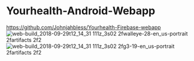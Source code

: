 # Yourhealth-Android-Webapp

https://github.com/Johnjahbless/Yourhealth-Firebase-webapp
![web-build_2018-09-29t12_14_31 111z_3s02 2fwalleye-28-en_us-portrait 2fartifacts 2f2](https://user-images.githubusercontent.com/32623706/46245784-93d8f400-c3eb-11e8-9ebb-2b80d156c8b7.png)
![web-build_2018-09-29t12_14_31 111z_3s02 2fg3-19-en_us-portrait 2fartifacts 2f2](https://user-images.githubusercontent.com/32623706/46245783-93d8f400-c3eb-11e8-8668-4cbc2b04b49d.png)
